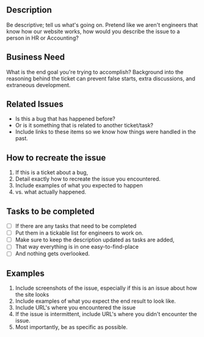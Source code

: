 ## Description
Be descriptive; tell us what's going on. Pretend like we aren't engineers that know how our
website works, how would you describe the issue to a person in HR or Accounting?

## Business Need
What is the end goal you're trying to accomplish? Background into the reasoning behind the
ticket can prevent false starts, extra discussions, and extraneous development.

## Related Issues
* Is this a bug that has happened before?
* Or is it something that is related to another ticket/task?
* Include links to these items so we know how things were handled in the past.

## How to recreate the issue
1. If this is a ticket about a bug,
2. Detail exactly how to recreate the issue you encountered.
3. Include examples of what you expected to happen
4. vs. what actually happened.

## Tasks to be completed
- [ ] If there are any tasks that need to be completed
- [ ] Put them in a tickable list for engineers to work on.
- [ ] Make sure to keep the description updated as tasks are added,
- [ ] That way everything is in one easy-to-find-place
- [ ] And nothing gets overlooked.

## Examples
1. Include screenshots of the issue, especially if this is an issue about how the site looks
2. Include examples of what you expect the end result to look like.
2. Include URL's where you encountered the issue
3. If the issue is intermittent, include URL's where you didn't encounter the issue.
4. Most importantly, be as specific as possible.
